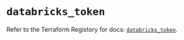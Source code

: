 # `databricks_token`

Refer to the Terraform Registory for docs: [`databricks_token`](https://registry.terraform.io/providers/databricks/databricks/1.31.0/docs/resources/token).
